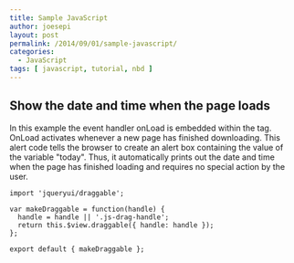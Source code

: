 ```yaml
---
title: Sample JavaScript
author: joesepi
layout: post
permalink: /2014/09/01/sample-javascript/
categories:
  - JavaScript
tags: [ javascript, tutorial, nbd ]
---
```


## Show the date and time when the page loads
In this example the event handler onLoad is embedded within the tag. OnLoad activates whenever a new page has finished downloading. This alert code tells the browser to create an alert box containing the value of the variable "today". Thus, it automatically prints out the date and time when the page has finished loading and requires no special action by the user.


```
import 'jqueryui/draggable';

var makeDraggable = function(handle) {
  handle = handle || '.js-drag-handle';
  return this.$view.draggable({ handle: handle });
};

export default { makeDraggable };
```
